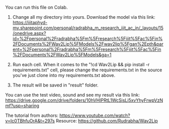 You can run this file on Colab.

1. Change all my directory into yours. Download the model via this link: https://iiitaphyd-my.sharepoint.com/personal/radrabha_m_research_iiit_ac_in/_layouts/15/onedrive.aspx?id=%2Fpersonal%2Fradrabha%5Fm%5Fresearch%5Fiiit%5Fac%5Fin%2FDocuments%2FWav2Lip%5FModels%2Fwav2lip%5Fgan%2Epth&parent=%2Fpersonal%2Fradrabha%5Fm%5Fresearch%5Fiiit%5Fac%5Fin%2FDocuments%2FWav2Lip%5FModels&ga=1

2. Run each cell. When it comes to the "!cd Wav2Lip && pip install -r requirements.txt" cell, please change the requirements.txt in the source you've just clone into my requirements.txt above.

3. The result will be saved in "result" folder.

You can use the test video, sound and see my result via this link: https://drive.google.com/drive/folders/10hVHIPRtL1WcSisLi5xvYhyFrwpVzNmf?usp=sharing

The tutorial from authors: https://www.youtube.com/watch?v=Ic0TBhfuOrA&t=297s
Resource: https://github.com/Rudrabha/Wav2Lip
